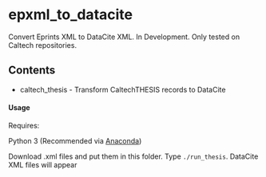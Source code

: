 # epxml_to_datacite

Convert Eprints XML to DataCite XML.  In Development.  Only tested on Caltech
repositories.

## Contents

- caltech_thesis - Transform CaltechTHESIS records to DataCite

#### Usage

Requires:

Python 3 (Recommended via [Anaconda](https://www.anaconda.com/download)) 

Download .xml files and put them in this folder.  Type `./run_thesis`. DataCite
XML files will appear
